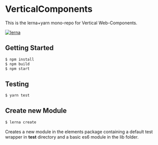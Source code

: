 # VerticalComponents

This is the lerna+yarn mono-repo for Vertical Web-Components. 

[![lerna](https://img.shields.io/badge/maintained%20with-lerna-cc00ff.svg)](https://lernajs.io/)

Getting Started
---------------
```bash
$ npm install
$ npm build
$ npm start
```

Testing
-------
```bash
$ yarn test
```


Create new Module 
-------

```bash
$ lerna create
```

Creates a new module in the elements package containing a default test wrapper in __test__ directory and a basic es6 module in the lib folder. 


